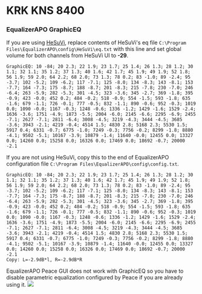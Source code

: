# KRK KNS 8400
### EqualizerAPO GraphicEQ
If you are using [HeSuVi](https://sourceforge.net/projects/hesuvi/), replace contents of HeSuVi's eq file `C:\Program Files\EqualizerAPO\config\HeSuVi\eq.txt` with this line and set global volume for both channels from HeSuVi UI to **-29**.
```
GraphicEQ: 10 -84; 20 2.3; 22 1.9; 23 1.7; 25 1.4; 26 1.3; 28 1.2; 30 1.1; 32 1.1; 35 1.2; 37 1.3; 40 1.6; 42 1.7; 45 1.9; 49 1.9; 52 1.8; 56 1.9; 59 2.0; 64 2.2; 68 2.0; 73 1.3; 78 0.2; 83 -1.0; 89 -2.4; 95 -3.7; 102 -5.2; 109 -6.2; 117 -7.1; 125 -8.0; 134 -8.3; 143 -8.1; 153 -7.7; 164 -7.3; 175 -8.7; 188 -8.7; 201 -8.3; 215 -7.8; 230 -7.0; 246 -6.4; 263 -5.9; 282 -5.3; 301 -4.5; 323 -3.6; 345 -2.7; 369 -1.8; 395 -0.9; 423 -0.0; 452 0.2; 484 -0.2; 518 -0.9; 554 -1.5; 593 -1.8; 635 -1.6; 679 -1.1; 726 -0.1; 777 -0.5; 832 -1.1; 890 -0.6; 952 -0.3; 1019 0.0; 1090 -0.0; 1167 -0.3; 1248 -0.6; 1336 -1.2; 1429 -1.6; 1529 -2.4; 1636 -3.6; 1751 -4.9; 1873 -5.5; 2004 -6.0; 2145 -6.6; 2295 -6.9; 2455 -7.1; 2627 -7.1; 2811 -6.4; 3008 -4.5; 3219 -4.3; 3444 -4.5; 3685 -3.6; 3943 -2.1; 4219 -0.4; 4514 1.5; 4830 2.8; 5168 2.3; 5530 1.5; 5917 0.4; 6331 -0.7; 6775 -1.0; 7249 -0.3; 7756 -0.2; 8299 -1.8; 8880 -4.1; 9502 -5.1; 10167 -3.9; 10879 -1.4; 11640 -0.0; 12455 0.0; 13327 0.0; 14260 0.0; 15258 0.0; 16326 0.0; 17469 0.0; 18692 -0.7; 20000 -2.1
```
If you are not using HeSuVi, copy this to the end of EqualizerAPO configuration file `C:\Program Files\EqualizerAPO\config\config.txt`.
```
GraphicEQ: 10 -84; 20 2.3; 22 1.9; 23 1.7; 25 1.4; 26 1.3; 28 1.2; 30 1.1; 32 1.1; 35 1.2; 37 1.3; 40 1.6; 42 1.7; 45 1.9; 49 1.9; 52 1.8; 56 1.9; 59 2.0; 64 2.2; 68 2.0; 73 1.3; 78 0.2; 83 -1.0; 89 -2.4; 95 -3.7; 102 -5.2; 109 -6.2; 117 -7.1; 125 -8.0; 134 -8.3; 143 -8.1; 153 -7.7; 164 -7.3; 175 -8.7; 188 -8.7; 201 -8.3; 215 -7.8; 230 -7.0; 246 -6.4; 263 -5.9; 282 -5.3; 301 -4.5; 323 -3.6; 345 -2.7; 369 -1.8; 395 -0.9; 423 -0.0; 452 0.2; 484 -0.2; 518 -0.9; 554 -1.5; 593 -1.8; 635 -1.6; 679 -1.1; 726 -0.1; 777 -0.5; 832 -1.1; 890 -0.6; 952 -0.3; 1019 0.0; 1090 -0.0; 1167 -0.3; 1248 -0.6; 1336 -1.2; 1429 -1.6; 1529 -2.4; 1636 -3.6; 1751 -4.9; 1873 -5.5; 2004 -6.0; 2145 -6.6; 2295 -6.9; 2455 -7.1; 2627 -7.1; 2811 -6.4; 3008 -4.5; 3219 -4.3; 3444 -4.5; 3685 -3.6; 3943 -2.1; 4219 -0.4; 4514 1.5; 4830 2.8; 5168 2.3; 5530 1.5; 5917 0.4; 6331 -0.7; 6775 -1.0; 7249 -0.3; 7756 -0.2; 8299 -1.8; 8880 -4.1; 9502 -5.1; 10167 -3.9; 10879 -1.4; 11640 -0.0; 12455 0.0; 13327 0.0; 14260 0.0; 15258 0.0; 16326 0.0; 17469 0.0; 18692 -0.7; 20000 -2.1
Copy: L=-2.9dB*l, R=-2.9dB*R
```
EqualizerAPO Peace GUI does not work with GraphicEQ so you have to disable parametric equalization configured by Peace if you are already using it.
![](https://raw.githubusercontent.com/jaakkopasanen/AutoEq/master/results/Innerfidelity%202017/innerfidelity/onear/KRK%20KNS%208400/KRK%20KNS%208400.png)
